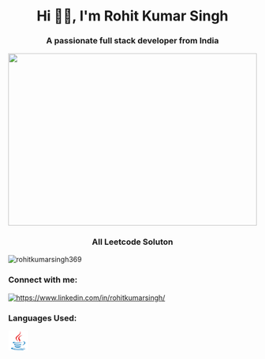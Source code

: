 <h1 align="center">Hi 👨‍🎓, I'm Rohit Kumar Singh</h1>
<h3 align="center">A passionate full stack developer from India</h3>
<img align="center" src="https://github.com/Rohitkumarsingh369/Leetcode/blob/main/titlepage.png" height="350" width="100%"/>
<h3 align="center">All Leetcode Soluton</h3>
<p align="left"> <img src="https://komarev.com/ghpvc/?username=rohitkumarsingh369&label=Visit%20&color=0e75b6&style=flat" alt="rohitkumarsingh369" /> </p>
<h3 align="left">Connect with me:</h3>
<p align="left">
<a href="https://www.linkedin.com/in/rohitkumarsingh/" target="blank"><img align="center" src="https://image.flaticon.com/icons/png/512/174/174857.png" alt="https://www.linkedin.com/in/rohitkumarsingh/" height="40" width="40" /></a>
</p>
 
 
<h3 align="left">Languages Used:</h3>
<img src="https://raw.githubusercontent.com/devicons/devicon/master/icons/java/java-original.svg" alt="java" width="40" height="40"/> </a> <a href="https://developer.mozilla.org/en-US/docs/Web/JavaScript" target="_blank">


